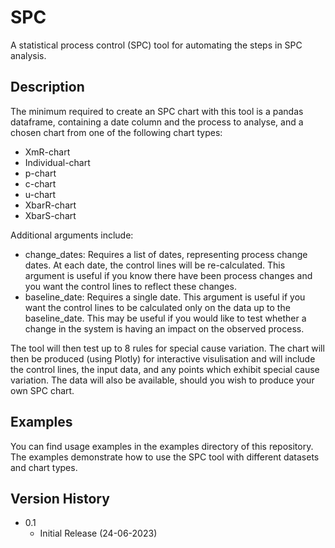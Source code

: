 # SPC
A statistical process control (SPC) tool for automating the steps in SPC analysis.

## Description

The minimum required to create an SPC chart with this tool is a pandas dataframe, containing a date column and the process to analyse, and a chosen chart from one of the following chart types:

  - XmR-chart
  - Individual-chart
  - p-chart
  - c-chart
  - u-chart
  - XbarR-chart
  - XbarS-chart

Additional arguments include:

- change_dates: Requires a list of dates, representing process change dates. At each date, the control lines will be re-calculated. This argument is useful if you know there have been process changes and you want the control lines to reflect these changes.
- baseline_date: Requires a single date. This argument is useful if you want the control lines to be calculated only on the data up to the baseline_date. This may be useful if you would like to test whether a change in the system is having an impact on the observed process.

The tool will then test up to 8 rules for special cause variation. The chart will then be produced (using Plotly) for interactive visulisation and will include the control lines, the input data, and any points which exhibit special cause variation. The data will also be available, should you wish to produce your own SPC chart.

## Examples

You can find usage examples in the examples directory of this repository. The examples demonstrate how to use the SPC tool with different datasets and chart types.

## Version History

* 0.1
    * Initial Release (24-06-2023)
